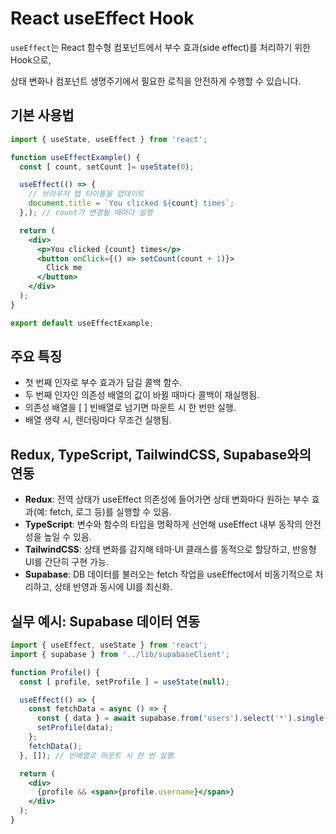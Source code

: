 # React useEffect Hook

`useEffect`는 React 함수형 컴포넌트에서 부수 효과(side effect)를 처리하기 위한 Hook으로,

상태 변화나 컴포넌트 생명주기에서 필요한 로직을 안전하게 수행할 수 있습니다.

## 기본 사용법

```jsx
import { useState, useEffect } from 'react';

function useEffectExample() {
  const [ count, setCount ]= useState(0);

  useEffect(() => {
    // 브라우저 탭 타이틀을 업데이트
    document.title = `You clicked ${count} times`;
  },); // count가 변경될 때마다 실행

  return (
    <div>
      <p>You clicked {count} times</p>
      <button onClick={() => setCount(count + 1)}>
        Click me
      </button>
    </div>
  );
}

export default useEffectExample;
```

## 주요 특징

- 첫 번째 인자로 부수 효과가 담길 콜백 함수.
- 두 번째 인자인 의존성 배열의 값이 바뀔 때마다 콜백이 재실행됨.
- 의존성 배열을 [ ] 빈배열로 넘기면 마운트 시 한 번만 실행.
- 배열 생략 시, 렌더링마다 무조건 실행됨.

## Redux, TypeScript, TailwindCSS, Supabase와의 연동

- **Redux**: 전역 상태가 useEffect 의존성에 들어가면 상태 변화마다 원하는 부수 효과(예: fetch, 로그 등)를 실행할 수 있음.
- **TypeScript**: 변수와 함수의 타입을 명확하게 선언해 useEffect 내부 동작의 안전성을 높일 수 있음.
- **TailwindCSS**: 상태 변화를 감지해 테마·UI 클래스를 동적으로 할당하고, 반응형 UI를 간단히 구현 가능.
- **Supabase**: DB 데이터를 불러오는 fetch 작업을 useEffect에서 비동기적으로 처리하고, 상태 반영과 동시에 UI를 최신화.

## 실무 예시: Supabase 데이터 연동

```jsx
import { useEffect, useState } from 'react';
import { supabase } from '../lib/supabaseClient';

function Profile() {
  const [ profile, setProfile ] = useState(null);

  useEffect(() => {
    const fetchData = async () => {
      const { data } = await supabase.from('users').select('*').single();
      setProfile(data);
    };
    fetchData();
  }, []); // 빈배열로 마운트 시 한 번 실행

  return (
    <div>
      {profile && <span>{profile.username}</span>}
    </div>
  );
}
```